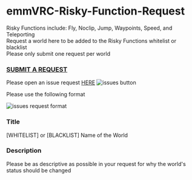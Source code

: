 # emmVRC-Risky-Function-Request
Risky Functions include: Fly, Noclip, Jump, Waypoints, Speed, and Teleporting  
Request a world here to be added to the Risky Functions whitelist or blacklist  
Please only submit one request per world

### [SUBMIT A REQUEST](https://github.com/emmVRC/emmVRC-Risky-Function-Request/issues "Risky Functions Requests")

Please open an issue request [HERE](https://github.com/emmVRC/emmVRC-Risky-Function-Request/issues "Risky Functions Requests")
![issues button](https://i.imgur.com/YIGGwH3.png)

Please use the following format

![issues request format](https://i.imgur.com/jvTyYqz.png)
### Title
[WHITELIST] or [BLACKLIST] Name of the World

### Description 
Please be as descriptive as possible in your request for why the world's status should be changed
